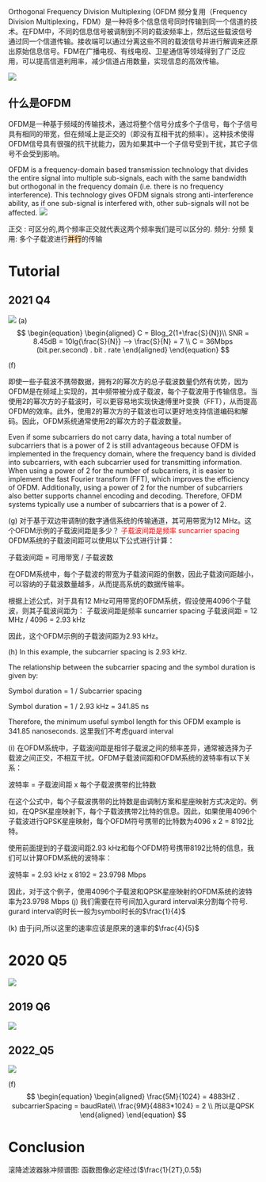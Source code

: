 Orthogonal Frequency Division Multiplexing (OFDM
频分复用（Frequency Division Multiplexing，FDM）是一种将多个信息信号同时传输到同一个信道的技术。在FDM中，不同的信息信号被调制到不同的载波频率上，然后这些载波信号通过同一个信道传输。接收端可以通过分离这些不同的载波信号并进行解调来还原出原始信息信号。FDM在广播电视、有线电视、卫星通信等领域得到了广泛应用，可以提高信道利用率，减少信道占用数量，实现信息的高效传输。

![](assets/Pasted%20image%2020230502152212.png)
## 什么是OFDM
OFDM是一种基于频域的传输技术，通过将整个信号分成多个子信号，每个子信号具有相同的带宽，但在频域上是正交的（即没有互相干扰的频率）。这种技术使得OFDM信号具有很强的抗干扰能力，因为如果其中一个子信号受到干扰，其它子信号不会受到影响。

OFDM is a frequency-domain based transmission technology that divides the entire signal into multiple sub-signals, each with the same bandwidth but orthogonal in the frequency domain (i.e. there is no frequency interference). This technology gives OFDM signals strong anti-interference ability, as if one sub-signal is interfered with, other sub-signals will not be affected.
![](assets/截图_20230325153428.png)

正交 : 可区分的,两个频率正交就代表这两个频率我们是可以区分的.
频分: 分频
复用: 多个子载波进行<mark style="background: #FFB86CA6;">并行</mark>的传输

# Tutorial
## 2021 Q4
![](assets/Pasted%20image%2020230507183719.png)
(a)
$$
\begin{equation} \begin{aligned}
C = Blog_2(1+\frac{S}{N})\\
SNR = 8.45dB = 10lg{\frac{S}{N}} --> \frac{S}{N} = 7 \\
C = 36Mbps (bit.per.second) . bit . rate
\end{aligned} \end{equation}
$$


(f)

即使一些子载波不携带数据，拥有2的幂次方的总子载波数量仍然有优势，因为OFDM是在频域上实现的，其中频带被分成子载波，每个子载波用于传输信息。当使用2的幂次方的子载波时，可以更容易地实现快速傅里叶变换（FFT），从而提高OFDM的效率。此外，使用2的幂次方的子载波也可以更好地支持信道编码和解码。因此，OFDM系统通常使用2的幂次方的子载波数量。

Even if some subcarriers do not carry data, having a total number of subcarriers that is a power of 2 is still advantageous because OFDM is implemented in the frequency domain, where the frequency band is divided into subcarriers, with each subcarrier used for transmitting information. When using a power of 2 for the number of subcarriers, it is easier to implement the fast Fourier transform (FFT), which improves the efficiency of OFDM. Additionally, using a power of 2 for the number of subcarriers also better supports channel encoding and decoding. Therefore, OFDM systems typically use a number of subcarriers that is a power of 2.

(g)
对于基于双边带调制的数字通信系统的传输通道，其可用带宽为12 MHz。这个OFDM示例的子载波间距是多少？
<font color="#ff0000">子载波间距是频率 suncarrier spacing</font>
OFDM系统的子载波间距可以使用以下公式进行计算：

子载波间距 = 可用带宽 / 子载波数

在OFDM系统中，每个子载波的带宽为子载波间距的倒数，因此子载波间距越小，可以容纳的子载波数量越多，从而提高系统的数据传输率。

根据上述公式，对于具有12 MHz可用带宽的OFDM系统，假设使用4096个子载波，则其子载波间距为：
子载波间距是频率 suncarrier spacing
子载波间距 = 12 MHz / 4096 = 2.93 kHz

因此，这个OFDM示例的子载波间距为2.93 kHz。

(h)
In this example, the subcarrier spacing is 2.93 kHz.

The relationship between the subcarrier spacing and the symbol duration is given by:

Symbol duration = 1 / Subcarrier spacing

Symbol duration = 1 / 2.93 kHz = 341.85 ns

Therefore, the minimum useful symbol length for this OFDM example is 341.85 nanoseconds.
这里我们不考虑guard interval

(i)
在OFDM系统中，子载波间距是相邻子载波之间的频率差异，通常被选择为子载波之间正交，不相互干扰。OFDM子载波间距和OFDM系统的波特率有以下关系：

波特率 = 子载波间距 x 每个子载波携带的比特数

在这个公式中，每个子载波携带的比特数是由调制方案和星座映射方式决定的。例如，在QPSK星座映射下，每个子载波携带2比特的信息。因此，如果使用4096个子载波进行QPSK星座映射，每个OFDM符号携带的比特数为4096 x 2 = 8192比特。

使用前面提到的子载波间距2.93 kHz和每个OFDM符号携带8192比特的信息，我们可以计算OFDM系统的波特率：

波特率 = 2.93 kHz x 8192 = 23.9798 Mbps

因此，对于这个例子，使用4096个子载波和QPSK星座映射的OFDM系统的波特率为23.9798 Mbps
(j)
我们需要在符号间加入gurard interval来分割每个符号. gurard interval的时长一般为symbol时长的$\frac{1}{4}$ 

(k)
由于j问,所以这里的速率应该是原来的速率的$\frac{4}{5}$ 


# 2020 Q5
![](assets/截图_20230508104002.png)


## 2019 Q6
![](assets/Pasted%20image%2020230508112522.png)

## 2022_Q5
![](assets/Pasted%20image%2020230508163339.png)

(f)
$$
\begin{equation} \begin{aligned}
\frac{5M}{1024} = 4883HZ . subcarrierSpacing = baudRate\\
\frac{9M}{4883*1024} = 2 \\
所以是QPSK
\end{aligned} \end{equation}
$$



# Conclusion
滚降滤波器脉冲频谱图:
函数图像必定经过($\frac{1}{2T},0.5$)